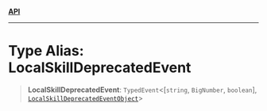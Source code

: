 [**API**](../../../README.md)

***

# Type Alias: LocalSkillDeprecatedEvent

> **LocalSkillDeprecatedEvent**: `TypedEvent`\<\[`string`, `BigNumber`, `boolean`\], [`LocalSkillDeprecatedEventObject`](../interfaces/LocalSkillDeprecatedEventObject.md)\>
